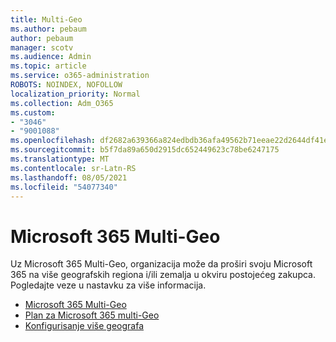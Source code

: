 ```yaml
---
title: Multi-Geo
ms.author: pebaum
author: pebaum
manager: scotv
ms.audience: Admin
ms.topic: article
ms.service: o365-administration
ROBOTS: NOINDEX, NOFOLLOW
localization_priority: Normal
ms.collection: Adm_O365
ms.custom:
- "3046"
- "9001088"
ms.openlocfilehash: df2682a639366a824edbdb36afa49562b71eeae22d2644df41e7bc68490a4f75
ms.sourcegitcommit: b5f7da89a650d2915dc652449623c78be6247175
ms.translationtype: MT
ms.contentlocale: sr-Latn-RS
ms.lasthandoff: 08/05/2021
ms.locfileid: "54077340"
---
```

# <a name="microsoft-365-multi-geo"></a>Microsoft 365 Multi-Geo

Uz Microsoft 365 Multi-Geo, organizacija može da proširi svoju Microsoft 365 na više geografskih regiona i/ili zemalja u okviru postojećeg zakupca. Pogledajte veze u nastavku za više informacija.

- [Microsoft 365 Multi-Geo](https://docs.microsoft.com/office365/enterprise/office-365-multi-geo)
- [Plan za Microsoft 365 multi-Geo](https://docs.microsoft.com/office365/enterprise/plan-for-multi-geo)
- [Konfigurisanje više geografa](https://docs.microsoft.com/office365/enterprise/multi-geo-tenant-configuration)
